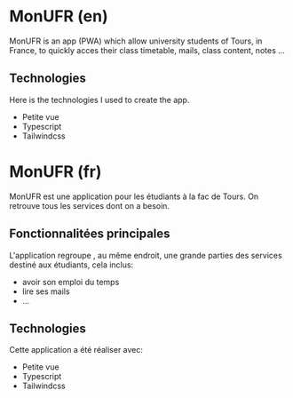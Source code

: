 # MonUFR (en)

MonUFR is an app (PWA) which allow university students of Tours, in France, to quickly acces their class timetable, mails, class content, notes ...

## Technologies

Here is the technologies I used to create the app.

+ Petite vue
+ Typescript
+ Tailwindcss

# MonUFR (fr)

MonUFR est une application pour les étudiants à la fac de Tours. On retrouve tous les services dont on a besoin.

## Fonctionnalitées principales

L'application regroupe , au même endroit, une grande parties des services destiné aux étudiants, cela inclus:
+ avoir son emploi du temps
+ lire ses mails
+ ...

## Technologies

Cette application a été réaliser avec:
+ Petite vue
+ Typescript
+ Tailwindcss
